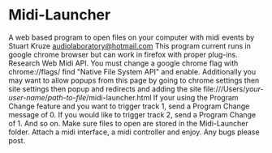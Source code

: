 # Midi-Launcher
A web based program to open files on your computer with midi events
by Stuart Kruze audiolaboratory@hotmail.com
This program current runs in google chrome browser but can work in firefox with proper plug-ins. Research Web Midi API.
You must change a google chrome flag with chrome://flags/ find "Native File System API" and enable.
Additionally you may want to allow popups from this page by going to chrome settings then site settings then popup and redirects and adding the site file:///Users/*your-user-name*/*path-to-file*/midi-launcher.html
If your using the Program Change feature and you want to trigger track 1, send a Program Change message of 0. If you would like to trigger track 2, send a Program Change of 1. And so on.
Make sure files to open are stored in the Midi-Launcher folder. 
Attach a midi interface, a midi controller and enjoy.
Any bugs please post.
